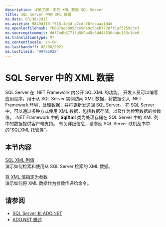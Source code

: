 ```yaml
---
description: 详细了解：中的 XML 数据 SQL Server
title: SQL Server 中的 XML 数据
ms.date: 03/30/2017
ms.assetid: 9849d319-f518-4e3d-a7cd-f8fdcaaa1d4d
ms.openlocfilehash: fb087aeb0893ce9de9c5beb7728ff1af3259d3e3
ms.sourcegitcommit: ddf7edb67715a5b9a45e3dd44536dabc153c1de0
ms.translationtype: MT
ms.contentlocale: zh-CN
ms.lasthandoff: 02/06/2021
ms.locfileid: "99766928"
---
```

# <a name="xml-data-in-sql-server"></a>SQL Server 中的 XML 数据

SQL Server 在 .NET Framework 内公开 SQLXML 的功能。 开发人员可以编写应用程序，用于从 SQL Server 实例访问 XML 数据，将数据引入 .NET Framework 环境，处理数据，并将更新发送回 SQL Server。 在 SQL Server 中，可以通过多种方式使用 XML 数据，包括数据存储，以及作为检索数据的参数值。 .NET Framework 中的 **SqlXml** 类为处理存储在 SQL Server 中的 XML 列中的数据提供客户端支持。 有关详细信息，请参阅 SQL Server 联机丛书中的“SQLXML 托管类”。  
  
## <a name="in-this-section"></a>本节内容  

 [SQL XML 列值](sql-xml-column-values.md)  
 演示如何检索和使用从 SQL Server 检索的 XML 数据。  
  
 [将 XML 值指定为参数](specifying-xml-values-as-parameters.md)  
 演示如何将 XML 数据作为参数传递给命令。  
  
## <a name="see-also"></a>请参阅

- [SQL Server 和 ADO.NET](index.md)
- [ADO.NET 概述](../ado-net-overview.md)
